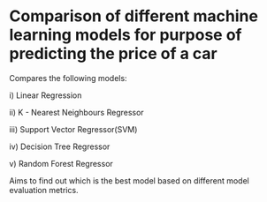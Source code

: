 # Comparison of different machine learning models for purpose of predicting the price of a car

Compares the following models:

i)    Linear Regression

ii)   K - Nearest Neighbours Regressor

iii)  Support Vector Regressor(SVM)

iv)   Decision Tree Regressor

v)    Random Forest Regressor


Aims to find out which is the best model based on different model evaluation metrics.
